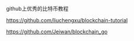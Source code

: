 github上优秀的比特币教程

https://github.com/liuchengxu/blockchain-tutorial

https://github.com/Jeiwan/blockchain_go